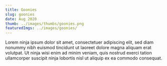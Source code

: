 ```yaml
---
title: Goonies
slug: goonies
date: Aug 2020
thumb: ../images/thumbs/goonies.png
featuredImgs: ../images/goonies/
---
```


Lorem ninja ipsum dolor sit amet, consectetuer adipiscing elit, sed diam nonummy nibh euismod tincidunt ut laoreet dolore magna aliquam erat volutpat. Ut ninja wisi enim ad minim veniam, quis nostrud exerci tation ullamcorper suscipit ninja lobortis nisl ut aliquip ex ea commodo consequat.